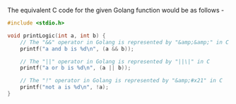 The equivalent C code for the given Golang function would be as follows -

```c
#include <stdio.h>

void printLogic(int a, int b) {
    // The "&&" operator in Golang is represented by "&amp;&amp;" in C
    printf("a and b is %d\n", (a && b));

    // The "||" operator in Golang is represented by "||\|" in C
    printf("a or b is %d\n", (a || b));

    // The "!" operator in Golang is represented by "&amp;#x21" in C
    printf("not a is %d\n", !a);
}
```

